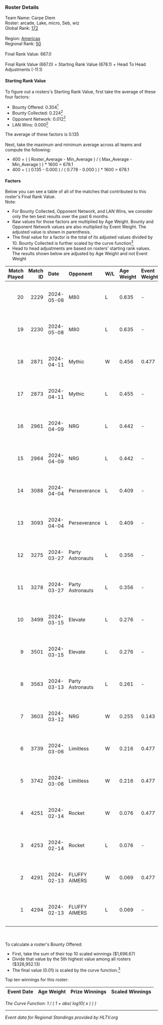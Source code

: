 ### Roster Details<br />
Team Name: Carpe Diem<br />
Roster: arcade, Lake, micro, Seb, wiz<br />
Global Rank: [172](../standings_global.md)<br />
<br />
Region: [Americas]( ../standings_americas.md)<br />
Regional Rank: [50]( ../standings_americas.md)<br />
<br />
Final Rank Value:  667.0<br />
<br />
Final Rank Value (667.0) = Starting Rank Value (678.1) + Head To Head Adjustments (-11.1)<br />

#### Starting Rank Value<br />
To figure out a rosters's Starting Rank Value, first take the average of these four factors:<br />
- Bounty Offered: 0.304[<sup>1</sup>](#table2)
- Bounty Collected: 0.224[<sup>2</sup>](#table1)
- Opponent Network: 0.012[<sup>2</sup>](#table1)
- LAN Wins: 0.000[<sup>2</sup>](#table1)

The average of these factors is 0.135<br />
<br />
Next, take the maximum and minimum average across all teams and compute the following:<br />
- 400 + ( ( Roster_Average - Min_Average ) / ( Max_Average - Min_Average ) ) * 1600 = 678.1
- 400 + ( ( 0.135 - 0.000 ) / ( 0.778 - 0.000 ) ) * 1600 = 678.1


#### Factors<br />
Below you can see a table of all of the matches that contributed to this roster's Final Rank Value.<br />
Note:<br />

- For Bounty Collected, Opponent Network, and LAN Wins, we consider only the ten best results over the past 6 months.
- Raw values for those factors are multiplied by Age Weight. Bounty and Opponent Network values are also multiplied by Event Weight. The adjusted value is shown in parenthesis.
- The final value for a factor is the total of its adjusted values divided by 10. Bounty Collected is further scaled by the curve function[<sup>3</sup>](#curveFunction)
- Head to head adjustments are based on rosters' starting rank values. The results shown below are adjusted by Age Weight and not Event Weight
<span id="table1"></span><br />


| Match Played | Match ID | Date       | Opponent         | W/L | Age Weight | Event Weight | Bounty Collected | Opponent Network | LAN Wins  | H2H Adj. | Roster                        |
| -: | -: | :- | :- | :- | :- | :- | :- | :- | :- | -: | :- |
|           20 |     2229 | 2024-05-08 | M80              | L   | 0.635      | -            | -                | -                | -         |    -0.69 | arcade, Lake, micro, Seb, wiz |
|           19 |     2230 | 2024-05-08 | M80              | L   | 0.635      | -            | -                | -                | -         |    -0.70 | arcade, Lake, micro, Seb, wiz |
|           18 |     2871 | 2024-04-11 | Mythic           | W   | 0.456      | 0.477        | 0.010 (0.002)    | 0.303 (0.066)    | 0 (0.000) |     9.55 | arcade, Lake, micro, Seb, wiz |
|           17 |     2873 | 2024-04-11 | Mythic           | L   | 0.455      | -            | -                | -                | -         |    -4.85 | arcade, Lake, micro, Seb, wiz |
|           16 |     2961 | 2024-04-09 | NRG              | L   | 0.442      | -            | -                | -                | -         |    -3.47 | arcade, Lake, micro, Seb, wiz |
|           15 |     2964 | 2024-04-09 | NRG              | L   | 0.442      | -            | -                | -                | -         |    -3.57 | arcade, Lake, micro, Seb, wiz |
|           14 |     3088 | 2024-04-04 | Perseverance     | L   | 0.409      | -            | -                | -                | -         |    -5.18 | arcade, Lake, micro, Seb, wiz |
|           13 |     3093 | 2024-04-04 | Perseverance     | L   | 0.409      | -            | -                | -                | -         |    -5.36 | arcade, Lake, micro, Seb, wiz |
|           12 |     3275 | 2024-03-27 | Party Astronauts | L   | 0.356      | -            | -                | -                | -         |    -2.10 | arcade, Lake, micro, Seb, wiz |
|           11 |     3278 | 2024-03-27 | Party Astronauts | L   | 0.356      | -            | -                | -                | -         |    -2.14 | arcade, Lake, micro, Seb, wiz |
|           10 |     3499 | 2024-03-15 | Elevate          | L   | 0.276      | -            | -                | -                | -         |    -1.26 | arcade, Lake, micro, Seb, wiz |
|            9 |     3501 | 2024-03-15 | Elevate          | L   | 0.276      | -            | -                | -                | -         |    -1.28 | arcade, Lake, micro, Seb, wiz |
|            8 |     3563 | 2024-03-13 | Party Astronauts | L   | 0.261      | -            | -                | -                | -         |    -1.61 | arcade, Lake, micro, Seb, wiz |
|            7 |     3603 | 2024-03-12 | NRG              | W   | 0.255      | 0.143        | 0.020 (0.001)    | 0.519 (0.019)    | 0 (0.000) |     5.82 | arcade, Lake, micro, Seb, wiz |
|            6 |     3739 | 2024-03-06 | Limitless        | W   | 0.216      | 0.477        | 0.001 (0.000)    | 0.170 (0.017)    | 0 (0.000) |     3.17 | arcade, Lake, micro, Seb, wiz |
|            5 |     3742 | 2024-03-06 | Limitless        | W   | 0.216      | 0.477        | 0.001 (0.000)    | 0.170 (0.017)    | 0 (0.000) |     3.23 | arcade, Lake, micro, Seb, wiz |
|            4 |     4251 | 2024-02-14 | Rocket           | W   | 0.076      | 0.477        | 0.000 (0.000)    | 0.010 (0.000)    | 0 (0.000) |     0.63 | arcade, Lake, micro, Seb, wiz |
|            3 |     4253 | 2024-02-14 | Rocket           | L   | 0.076      | -            | -                | -                | -         |    -1.76 | arcade, Lake, micro, Seb, wiz |
|            2 |     4291 | 2024-02-13 | FLUFFY AIMERS    | W   | 0.069      | 0.477        | 0.010 (0.000)    | 0.104 (0.003)    | 0 (0.000) |     1.36 | arcade, Lake, micro, Seb, wiz |
|            1 |     4294 | 2024-02-13 | FLUFFY AIMERS    | L   | 0.069      | -            | -                | -                | -         |    -0.82 | arcade, Lake, micro, Seb, wiz |

<br />
<span id="table2"></span><br />
To calculate a roster's Bounty Offered:<br />

- First, take the sum of their top 10 scaled winnings ($1,696.67)
- Divide that value by the 5th highest value among all rosters ($326,952.13)
- The final value (0.01) is scaled by the curve function.[<sup>3</sup>](#curveFunction)

Top ten winnings for this roster:<br />

| Event Date | Age Weight | Prize Winnings | Scaled Winnings |
| :- | -: | :- | :- |


<span id="curveFunction"></span>_The Curve Function: 1 / ( 1 + abs( log10( x ) ) )_<br />

---
_Event data for Regional Standings provided by HLTV.org_<br />
